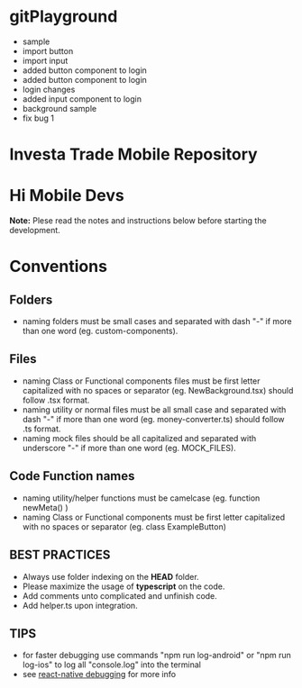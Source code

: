 # gitPlayground

* sample
* import button
* import input
* added button component to login
* added button component to login
* login changes
* added input component to login
* background sample
* fix bug 1

# Investa Trade Mobile Repository
# Hi Mobile Devs 

**Note:** Plese read the notes and instructions below before starting the development.

# Conventions

## Folders
* naming folders must be small cases and separated with dash "-" if more than one word (eg. custom-components).

## Files
* naming Class or Functional components files must be first letter capitalized with no spaces or separator (eg. NewBackground.tsx) should follow .tsx format.
* naming utility or normal files must be all small case and separated with dash "-" if more than one word (eg. money-converter.ts) should follow .ts format.
* naming mock files should be all capitalized and separated with underscore "-" if more than one word (eg. MOCK_FILES).

## Code Function names
* naming utility/helper functions must be camelcase (eg. function newMeta() )
* naming Class or Functional components must be first letter capitalized with no spaces or separator (eg. class ExampleButton)

## BEST PRACTICES

* Always use folder indexing on the **HEAD** folder.
* Please maximize the usage of **typescript** on the code.
* Add comments unto complicated and unfinish code.
* Add helper.ts upon integration.

## TIPS

* for faster debugging use commands "npm run log-android" or "npm run log-ios"  to log all "console.log" into the terminal
* see [react-native debugging](https://facebook.github.io/react-native/docs/debugging ) for more info
